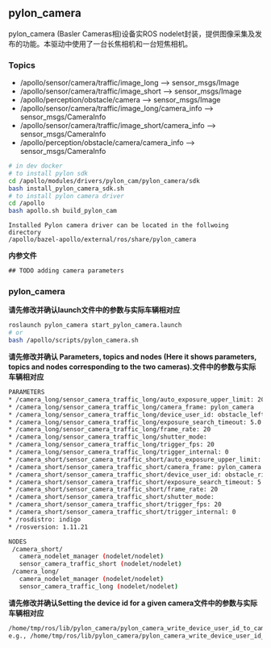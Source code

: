
## pylon_camera
pylon_camera (Basler Cameras相)设备实ROS nodelet封装，提供图像采集及发布的功能。本驱动中使用了一台长焦相机和一台短焦相机。

### Topics

* /apollo/sensor/camera/traffic/image_long --> sensor_msgs/Image
* /apollo/sensor/camera/traffic/image_short --> sensor_msgs/Image
* /apollo/perception/obstacle/camera --> sensor_msgs/Image
* /apollo/sensor/camera/traffic/image_long/camera_info --> sensor_msgs/CameraInfo
* /apollo/sensor/camera/traffic/image_short/camera_info --> sensor_msgs/CameraInfo
* /apollo/perception/obstacle/camera/camera_info --> sensor_msgs/CameraInfo


```bash
# in dev docker
# to install pylon sdk
cd /apollo/modules/drivers/pylon_cam/pylon_camera/sdk
bash install_pylon_camera_sdk.sh
# to install pylon camera driver
cd /apollo
bash apollo.sh build_pylon_cam
```

```
Installed Pylon camera driver can be located in the follwoing directory
/apollo/bazel-apollo/external/ros/share/pylon_camera
```


**内参文件**
```xml
## TODO adding camera parameters
```

### pylon_camera
**请先修改并确认launch文件中的参数与实际车辆相对应**

```bash
roslaunch pylon_camera start_pylon_camera.launch
# or
bash /apollo/scripts/pylon_camera.sh
```

**请先修改并确认 Parameters, topics and nodes (Here it shows parameters, topics and nodes corresponding to the two cameras).文件中的参数与实际车辆相对应**

 ```bash
PARAMETERS
 * /camera_long/sensor_camera_traffic_long/auto_exposure_upper_limit: 2000000.0
 * /camera_long/sensor_camera_traffic_long/camera_frame: pylon_camera
 * /camera_long/sensor_camera_traffic_long/device_user_id: obstacle_left
 * /camera_long/sensor_camera_traffic_long/exposure_search_timeout: 5.0
 * /camera_long/sensor_camera_traffic_long/frame_rate: 20
 * /camera_long/sensor_camera_traffic_long/shutter_mode:
 * /camera_long/sensor_camera_traffic_long/trigger_fps: 20
 * /camera_long/sensor_camera_traffic_long/trigger_internal: 0
 * /camera_short/sensor_camera_traffic_short/auto_exposure_upper_limit: 2000000.0
 * /camera_short/sensor_camera_traffic_short/camera_frame: pylon_camera
 * /camera_short/sensor_camera_traffic_short/device_user_id: obstacle_right
 * /camera_short/sensor_camera_traffic_short/exposure_search_timeout: 5.0
 * /camera_short/sensor_camera_traffic_short/frame_rate: 20
 * /camera_short/sensor_camera_traffic_short/shutter_mode:
 * /camera_short/sensor_camera_traffic_short/trigger_fps: 20
 * /camera_short/sensor_camera_traffic_short/trigger_internal: 0
 * /rosdistro: indigo
 * /rosversion: 1.11.21

NODES
  /camera_short/
    camera_nodelet_manager (nodelet/nodelet)
    sensor_camera_traffic_short (nodelet/nodelet)
  /camera_long/
    camera_nodelet_manager (nodelet/nodelet)
    sensor_camera_traffic_long (nodelet/nodelet)
```

**请先修改并确认Setting the device id for a given camera文件中的参数与实际车辆相对应**

```bash
/home/tmp/ros/lib/pylon_camera/pylon_camera_write_device_user_id_to_camera <name_of_the_camera>
e.g., /home/tmp/ros/lib/pylon_camera/pylon_camera_write_device_user_id_to_camera traffic_left
```